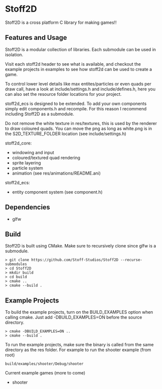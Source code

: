 # Stoff2D
Stoff2D is a cross platform C library for making games!!

## Features and Usage
Stoff2D is a modular collection of libraries. Each submodule can be used in
isolation.

Visit each stoff2d header to see what is available, and checkout the example projects
in examples to see how stoff2d can be used to create a game. 

To control lower level details like max entites/particles or even quads per draw
call, have a look at include/settings.h and include/defines.h, here you can also 
set the resource folder locations for your project.

stoff2d_ecs is designed to be extended. To add your own components simply edit 
components.h and recompile. For this reason I recommend including Stoff2D as a
submodule.

Do not remove the white texture in res/textures, this is used by the renderer to
draw coloured quads. You can move the png as long as white.png is in the 
S2D_TEXTURE_FOLDER location (see include/settings.h)

stoff2d_core:
- windowing and input
- coloured/textured quad rendering 
- sprite layering
- particle system
- animation (see res/animations/README.ani)

stoff2d_ecs:
- entity component system (see component.h)

## Dependencies
- glfw

## Build
Stoff2D is built using CMake. Make sure to recursively clone since glfw is a 
submodule.
```
> git clone https://github.com/Stoff-Studios/Stoff2D --recurse-submodules
> cd Stoff2D
> mkdir build
> cd build
> cmake ..
> cmake --build .
```

## Example Projects
To build the example projects, turn on the BUILD_EXAMPLES option when calling 
cmake. Just add -DBUILD_EXAMPLES=ON before the source directory.
```
> cmake -DBUILD_EXAMPLES=ON ..
> cmake --build .
```
To run the example projects, make sure the binary is called from the same 
directory as the res folder. For example to run the shooter example (from root)
```
build/examples/shooter/Debug/shooter
```
Current example games (more to come)
- shooter
